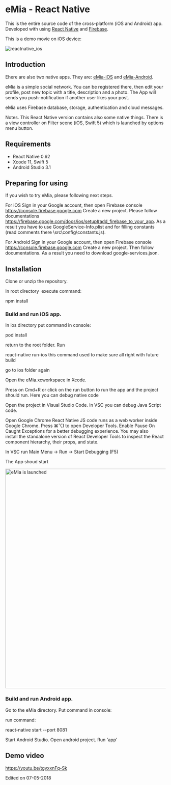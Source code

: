 # eMia - React Native 

This is the entire source code of the cross-platform (iOS and Android) app. 
Developed with using [React Native](https://facebook.github.io/react-native/docs/getting-started.html) and [Firebase](https://firebase.google.com/docs/).

This is a demo movie on iOS device: 

![reactnative_ios](https://user-images.githubusercontent.com/2775621/40759771-2bb84a6e-649c-11e8-86b2-be6e8ed46ad1.gif)


## Introduction

Еhere are also two native apps. 
They are: [eMia-iOS](https://github.com/SKrotkih/eMia-iOS) 
and [eMia-Android](https://github.com/SKrotkih/eMia-Android).

eMia is a simple social network. 
You can be registered there, then edit your profile, post new topic with a title, description and a photo.
The App will sends you push-notification if another user likes your post.

eMia uses Firebase database, storage, authentication and cloud messages.

Notes. This React Native version contains also some native things. There is a view controller on Filter scene (iOS, Swift 5) which is launched by options menu button.  

## Requirements

- React Native 0.62
- Xcode 11, Swift 5
- Android Studio 3.1

## Preparing for using

If you wish to try eMia, please following next steps.

For iOS
Sign in your Google account, then open Firebase console https://console.firebase.google.com
Create a new project. Please follow documentations https://firebase.google.com/docs/ios/setup#add_firebase_to_your_app.
As a result you have to use GoogleService-Info.plist and for  filling constants (read comments there \src\config\constants.js).

For Android
Sign in your Google account, then open Firebase console https://console.firebase.google.com
Create a new project. Then follow documentations. As a result you need to download google-services.json.

## Installation

Clone or unzip the repository.

In root directory  execute command:

npm install

### Build and run iOS app.

In ios directory put command in console: 

pod install

return to the root folder. Run

react-native run-ios
this command used to make sure all right with future  build

go to ios folder again

Open the eMia.xcworkspace in Xcode.

Press on Cmd+R or click on the run button to run the app and the project should run.
Here you can debug native code

Open the project in Visual Studio Code. 
In VSC you can debug Java Script code. 

Open Google Chrome
React Native JS code runs as a web worker inside Google Chrome.
Press ⌘⌥I to open Developer Tools. Enable Pause On Caught Exceptions for a better debugging experience.
You may also install the standalone version of React Developer Tools to inspect the React component hierarchy, their props, and state.

In VSC run Main Menu -> Run -> Start Debugging (F5)

The App shoud start

<img src="https://user-images.githubusercontent.com/2775621/81370480-f208a580-90fd-11ea-8482-5718e9b518c5.png" alt="eMia is launched" style="width: 690px;" />

### Build and run Android app.

Go to the eMia directory. Put command in console:

run command:

react-native start --port 8081

Start Android Studio.  Open android project. Run 'app'

## Demo video

https://youtu.be/tgvxxnFq-Sk

Edited on 07-05-2018
